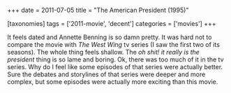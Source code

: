 +++
date = 2011-07-05
title = "The American President (1995)"

[taxonomies]
tags = ['2011-movie', 'decent']
categories = ['movies']
+++

It feels dated and Annette Benning is so damn pretty. It was hard not to
compare the movie with *The West Wing* tv series (I saw the first two of
its seasons). The whole thing feels shallow. The *oh shit! it really is
the president* thing is so lame and boring. Ok, there was too much of it
in the tv series. Why do I feel like some episodes of that series were
actually better. Sure the debates and storylines of that series were
deeper and more complex, but some episodes were actually more exciting
than this movie.

